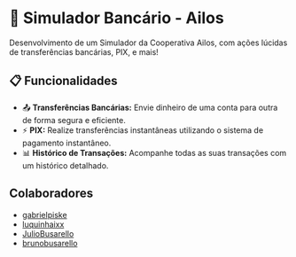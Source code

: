 # 🏦 Simulador Bancário - Ailos

Desenvolvimento de um Simulador da Cooperativa Ailos, com ações lúcidas de transferências bancárias, PIX, e mais!

## 📋 Funcionalidades

- 📤 **Transferências Bancárias:** Envie dinheiro de uma conta para outra de forma segura e eficiente.
- ⚡ **PIX:** Realize transferências instantâneas utilizando o sistema de pagamento instantâneo.
- 📊 **Histórico de Transações:** Acompanhe todas as suas transações com um histórico detalhado.

## Colaboradores
- <a href="https://github.com/gabrielpiske">gabrielpiske</a>
- <a href="https://github.com/luquinhaixx">luquinhaixx</a>
- <a href="https://github.com/JulioBusarello">JulioBusarello</a>
- <a href="https://github.com/brunobusarello">brunobusarello</a>
